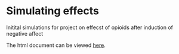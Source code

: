 

# Simulating effects

Initital simulations for project on effecst of opioids after induction of negative affect


The html document can be viewed [here](http://htmlpreview.github.io/?https://github.com/gbiele/simop/blob/master/sim.html).
